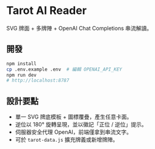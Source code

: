 # Tarot AI Reader

SVG 牌面 + 多牌陣 + OpenAI Chat Completions 串流解讀。

## 開發

```bash
npm install
cp .env.example .env  # 編輯 OPENAI_API_KEY
npm run dev
# http://localhost:8787
```

## 設計要點
- 單一 SVG 牌底模板 + 圖標覆疊，產生任意卡面。
- 逆位以 180° 旋轉呈現，並以徽記「正位 / 逆位」提示。
- 伺服器安全代理 OpenAI，前端僅拿到串流文字。
- 可於 `tarot-data.js` 擴充牌義或新增牌陣。
